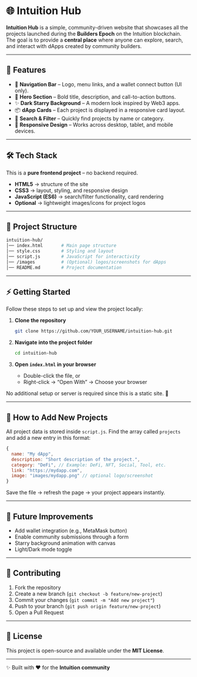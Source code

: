 # 🌐 Intuition Hub

**Intuition Hub** is a simple, community-driven website that showcases all the projects launched during the **Builders Epoch** on the Intuition blockchain.
The goal is to provide a **central place** where anyone can explore, search, and interact with dApps created by community builders.

---

## 🚀 Features

* 🧭 **Navigation Bar** – Logo, menu links, and a wallet connect button (UI only).
* 🌌 **Hero Section** – Bold title, description, and call-to-action buttons.
* ✨ **Dark Starry Background** – A modern look inspired by Web3 apps.
* 📦 **dApp Cards** – Each project is displayed in a responsive card layout.
* 🔎 **Search & Filter** – Quickly find projects by name or category.
* 📱 **Responsive Design** – Works across desktop, tablet, and mobile devices.

---

## 🛠️ Tech Stack

This is a **pure frontend project** – no backend required.

* **HTML5** → structure of the site
* **CSS3** → layout, styling, and responsive design
* **JavaScript (ES6)** → search/filter functionality, card rendering
* **Optional** → lightweight images/icons for project logos

---

## 📂 Project Structure

```bash
intuition-hub/
│── index.html       # Main page structure
│── style.css        # Styling and layout
│── script.js        # JavaScript for interactivity
│── /images          # (Optional) logos/screenshots for dApps
│── README.md        # Project documentation
```

---

## ⚡ Getting Started

Follow these steps to set up and view the project locally:

1. **Clone the repository**

   ```bash
   git clone https://github.com/YOUR_USERNAME/intuition-hub.git
   ```

2. **Navigate into the project folder**

   ```bash
   cd intuition-hub
   ```

3. **Open `index.html` in your browser**

   * Double-click the file, or
   * Right-click → “Open With” → Choose your browser

No additional setup or server is required since this is a static site. 🎉

---

## 🔧 How to Add New Projects

All project data is stored inside `script.js`.
Find the array called `projects` and add a new entry in this format:

```js
{
  name: "My dApp",
  description: "Short description of the project.",
  category: "DeFi", // Example: DeFi, NFT, Social, Tool, etc.
  link: "https://mydapp.com",
  image: "images/mydapp.png" // optional logo/screenshot
}
```

Save the file → refresh the page → your project appears instantly.

---

## 🎨 Future Improvements

* Add wallet integration (e.g., MetaMask button)
* Enable community submissions through a form
* Starry background animation with canvas
* Light/Dark mode toggle

---

## 🤝 Contributing

1. Fork the repository
2. Create a new branch (`git checkout -b feature/new-project`)
3. Commit your changes (`git commit -m "Add new project"`)
4. Push to your branch (`git push origin feature/new-project`)
5. Open a Pull Request

---

## 📜 License

This project is open-source and available under the **MIT License**.

---

✨ Built with ❤️ for the **Intuition community**